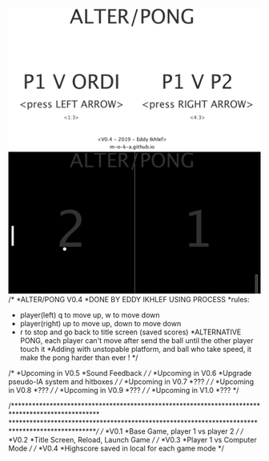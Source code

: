 ![alt text](img/pong0.png)
![alt text](img/pong1.png)
/*
*ALTER/PONG V0.4
*DONE BY EDDY IKHLEF USING PROCESS
*rules: 
* player(left) q to move up, w to move down
* player(right) up to move up, down to move down
* r to stop and go back to title screen (saved scores)
*ALTERNATIVE PONG, each player can't move after send the ball until the other player touch it
*Adding with unstopable platform, and ball who take speed, it make the pong harder than ever !
*/

/*
*Upcoming in V0.5
*Sound Feedback
*/
/*
*Upcoming in V0.6
*Upgrade pseudo-IA system and hitboxes
*/
/*
*Upcoming in V0.7
*???
*/
/*
*Upcoming in V0.8
*???
*/
/*
*Upcoming in V0.9
*???
*/
/*
*Upcoming in V1.0
*???
*/


/*************************************************************************************************
*************************************************************************************************/
/*
*V0.1
*Base Game, player 1 vs player 2
*/
/*
*V0.2
*Title Screen, Reload, Launch Game
*/
/*
*V0.3
*Player 1 vs Computer Mode
*/
/*
*V0.4
*Highscore saved in local for each game mode
*/